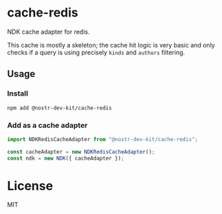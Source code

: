 # cache-redis

NDK cache adapter for redis.

This cache is mostly a skeleton; the cache hit logic is very basic and only checks if
a query is using precisely `kinds` and `authors` filtering.

## Usage

### Install

```
npm add @nostr-dev-kit/cache-redis
```

### Add as a cache adapter

```ts
import NDKRedisCacheAdapter from "@nostr-dev-kit/cache-redis";

const cacheAdapter = new NDKRedisCacheAdapter();
const ndk = new NDK({ cacheAdapter });
```

# License

MIT
